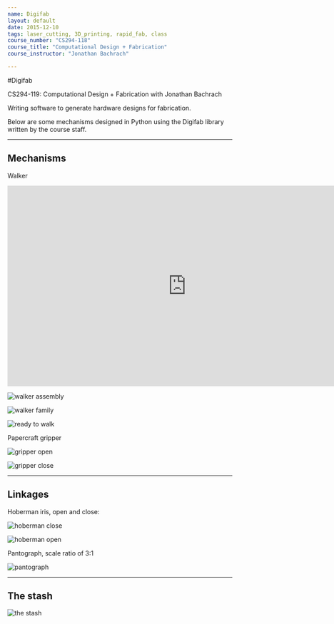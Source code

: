 ```yaml
---
name: Digifab
layout: default
date: 2015-12-10
tags: laser_cutting, 3D_printing, rapid_fab, class
course_number: "CS294-118"
course_title: "Computational Design + Fabrication"
course_instructor: "Jonathan Bachrach"

---
```


#Digifab

CS294-119: Computational Design + Fabrication with Jonathan Bachrach

Writing software to generate hardware designs for fabrication.

Below are some mechanisms designed in Python using the Digifab library written by the course staff. 




---

## Mechanisms 

Walker

<iframe src="https://player.vimeo.com/video/150847665?color=ff0179&title=0&byline=0&portrait=0" width="800" height="450" frameborder="0" webkitallowfullscreen mozallowfullscreen allowfullscreen></iframe>

![walker assembly](https://farm1.staticflickr.com/659/23735392771_5748e4022c_c.jpg "alt text")

![walker family](https://farm1.staticflickr.com/772/23735384371_e7b613f019_c.jpg "family of walkers ")

![ready to walk ](https://farm6.staticflickr.com/5626/23791754776_984567b8b9_c.jpg "walker assembled with gear")

Papercraft gripper

![gripper open](https://farm6.staticflickr.com/5833/23817856145_86a32dd8b3_c.jpg "open gripper")

![gripper close](https://farm1.staticflickr.com/745/23791748756_7d91fbc6d2_c.jpg "closed paper gripper")



---

## Linkages 

Hoberman iris, open and close:

![hoberman close](https://farm1.staticflickr.com/609/23534383689_7b2c420bca_c.jpg "optional title")

![hoberman open]( https://farm1.staticflickr.com/648/23274068424_2ab00ea215_c.jpg "another title")

Pantograph, scale ratio of 3:1

![pantograph](https://farm6.staticflickr.com/5835/23876145646_270645c6b5_c.jpg "pantograph, 1 to 3")


---

## The stash

![the stash ](https://farm6.staticflickr.com/5698/23606567510_b50b29a767_b.jpg "the stash")



